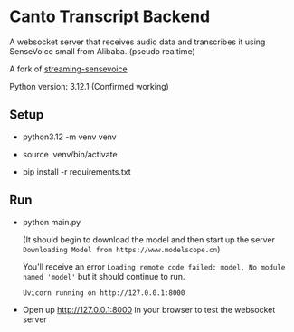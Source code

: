 # Canto Transcript Backend

A websocket server that receives audio data and transcribes it using SenseVoice small from Alibaba. (pseudo realtime)

A fork of [streaming-sensevoice](https://github.com/pengzhendong/streaming-sensevoice)

Python version: 3.12.1 (Confirmed working)

## Setup

- python3.12 -m venv venv

- source .venv/bin/activate

- pip install -r requirements.txt

## Run

- python main.py

  (It should begin to download the model and then start up the server `Downloading Model from https://www.modelscope.cn`)

  You'll receive an error `Loading remote code failed: model, No module named 'model'` but it should continue to run.

  `Uvicorn running on http://127.0.0.1:8000`

- Open up http://127.0.0.1:8000 in your browser to test the websocket server
